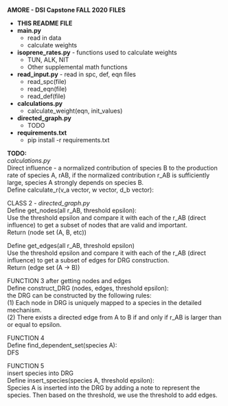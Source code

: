**AMORE - DSI Capstone FALL 2020**
**FILES**
- **THIS README FILE**
- **main.py**
  - read in data
  - calculate weights
- **isoprene_rates.py** - functions used to calculate weights
  - TUN, ALK, NIT
  - Other supplemental math functions
- **read_input.py**   - read in spc, def, eqn files
  - read_spc(file)
  - read_eqn(file)
  - read_def(file)
- **calculations.py** 
  - calculate_weight(eqn, init_values)
- **directed_graph.py**  
  - TODO
- **requirements.txt**
  - pip install -r requirements.txt

**TODO:**  
*calculations.py*  
Direct influence - a normalized contribution of species B to the production rate of species A, rAB, if the normalized contribution r_AB is sufficiently large, species A strongly depends on species B.  
Define calculate_r(v_a vector, w vector, d_b vector):  

CLASS 2 - *directed_graph.py*  
Define get_nodes(all r_AB, threshold epsilon):    
Use the threshold epsilon and compare it with each of the r_AB (direct influence) to get a subset of nodes that are valid and important.  
Return (node set (A, B, etc))  

Define get_edges(all r_AB, threshold epsilon)    
Use the threshold epsilon and compare it with each of the r_AB (direct influence) to get a subset of edges for DRG construction.  
Return (edge set (A -> B))  

FUNCTION 3
after getting nodes and edges  
Define construct_DRG (nodes, edges, threshold epsilon):  
the DRG can be constructed by the following rules:  
(1) Each node in DRG is uniquely mapped to a species in the detailed mechanism.  
(2) There exists a directed edge from A to B if and only if r_AB is larger than or equal to epsilon.  

FUNCTION 4  
Define find_dependent_set(species A):  
DFS  

FUNCTION 5  
insert species into DRG  
Define insert_species(species A, threshold epsilon):  
Species A is inserted into the DRG by adding a note to represent the species. Then based on the threshold, we use the threshold to add edges.  

